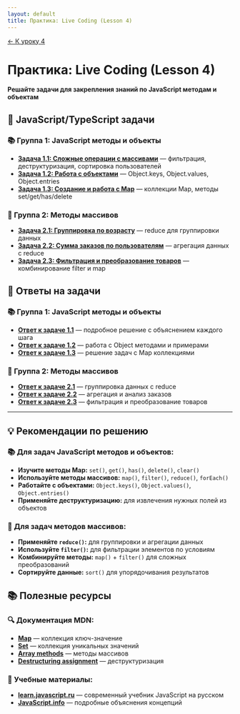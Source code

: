 ```yaml
---
layout: default
title: Практика: Live Coding (Lesson 4)
---
```


<a href="../../lesson-4" class="main-link-home">&#8592; К уроку 4</a>

# Практика: Live Coding (Lesson 4)

**Решайте задачи для закрепления знаний по JavaScript методам и объектам**

## 🎯 JavaScript/TypeScript задачи

### 📚 Группа 1: JavaScript методы и объекты
- **[Задача 1.1: Сложные операции с массивами](./tasks/lesson-4-task-1-1-complex-array.js)** — фильтрация, деструктуризация, сортировка пользователей
- **[Задача 1.2: Работа с объектами](./tasks/lesson-4-task-1-2-advanced-objects.js)** — Object.keys, Object.values, Object.entries
- **[Задача 1.3: Создание и работа с Map](./tasks/lesson-4-task-1-1-map-operations.js)** — коллекции Map, методы set/get/has/delete

### 🔧 Группа 2: Методы массивов
- **[Задача 2.1: Группировка по возрасту](./tasks/lesson-4-task-2-1-group-by-age.js)** — reduce для группировки данных
- **[Задача 2.2: Сумма заказов по пользователям](./tasks/lesson-4-task-2-2-orders-summary.js)** — агрегация данных с reduce
- **[Задача 2.3: Фильтрация и преобразование товаров](./tasks/lesson-4-task-2-3-filter-products.js)** — комбинирование filter и map



## 📖 Ответы на задачи

### 📚 Группа 1: JavaScript методы и объекты
- **[Ответ к задаче 1.1](./answers/lesson-4-task-1-1-complex-array.answer.md)** — подробное решение с объяснением каждого шага
- **[Ответ к задаче 1.2](./answers/lesson-4-task-1-2-advanced-objects.answer.md)** — работа с Object методами и примерами
- **[Ответ к задаче 1.3](./answers/lesson-4-task-1-1-map-operations.answer.md)** — решение задач с Map коллекциями

### 🔧 Группа 2: Методы массивов
- **[Ответ к задаче 2.1](./answers/lesson-4-task-2-1-group-by-age.answer.md)** — группировка данных с reduce
- **[Ответ к задаче 2.2](./answers/lesson-4-task-2-2-orders-summary.answer.md)** — агрегация и анализ заказов
- **[Ответ к задаче 2.3](./answers/lesson-4-task-2-3-filter-products.answer.md)** — фильтрация и преобразование товаров



---

## 💡 Рекомендации по решению

### 📚 Для задач JavaScript методов и объектов:
- **Изучите методы Map:** `set()`, `get()`, `has()`, `delete()`, `clear()`
- **Используйте методы массивов:** `map()`, `filter()`, `reduce()`, `forEach()`
- **Работайте с объектами:** `Object.keys()`, `Object.values()`, `Object.entries()`
- **Применяйте деструктуризацию:** для извлечения нужных полей из объектов

### 🔧 Для задач методов массивов:
- **Применяйте `reduce()`:** для группировки и агрегации данных
- **Используйте `filter()`:** для фильтрации элементов по условиям
- **Комбинируйте методы:** `map()` + `filter()` для сложных преобразований
- **Сортируйте данные:** `sort()` для упорядочивания результатов



## 📚 Полезные ресурсы

### 🔍 Документация MDN:
- **[Map](https://developer.mozilla.org/en-US/docs/Web/JavaScript/Reference/Global_Objects/Map)** — коллекция ключ-значение
- **[Set](https://developer.mozilla.org/en-US/docs/Web/JavaScript/Reference/Global_Objects/Set)** — коллекция уникальных значений
- **[Array methods](https://developer.mozilla.org/en-US/docs/Web/JavaScript/Reference/Global_Objects/Array)** — методы массивов
- **[Destructuring assignment](https://developer.mozilla.org/en-US/docs/Web/JavaScript/Reference/Operators/Destructuring_assignment)** — деструктуризация

### 📖 Учебные материалы:
- **[learn.javascript.ru](https://learn.javascript.ru/)** — современный учебник JavaScript на русском
- **[JavaScript.info](https://javascript.info/)** — подробные объяснения концепций 